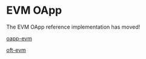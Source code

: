 # EVM OApp

The EVM OApp reference implementation has moved!

[oapp-evm](https://github.com/LayerZero-Labs/devtools/tree/main/packages/oapp-evm)

[oft-evm](https://github.com/LayerZero-Labs/devtools/tree/main/packages/oft-evm)
